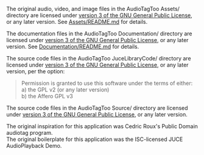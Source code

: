 The original audio, video, and image files in the AudioTagToo Assets/ directory are licensed under
[version 3 of the GNU General Public License](Assets/COPYING_ASSETS), or any later version.
See [Assets/README.md](Assets/README.md) for details.

The documentation files in the AudioTagToo Documentation/ directory are licensed under
[version 3 of the GNU General Public License](Documentation/COPYING_DOCUMENTATION), or any later version.
See [Documentation/README.md](Documentation/README.md) for details.

The source code files in the AudioTagToo JuceLibraryCode/ directory are licensed under
[version 3 of the GNU General Public License](COPYING), or any later version, per the option:
>   Permission is granted to use this software under the terms of either:  
>   a) the GPL v2 (or any later version)  
>   b) the Affero GPL v3

The source code files in the AudioTagToo Source/ directory are licensed under
[version 3 of the GNU General Public License](COPYING), or any later version.

The original inspiration for this application was Cedric Roux's Public Domain audiotag program.  
The original boilerplate for this application was the ISC-licensed JUCE AudioPlayback Demo.
